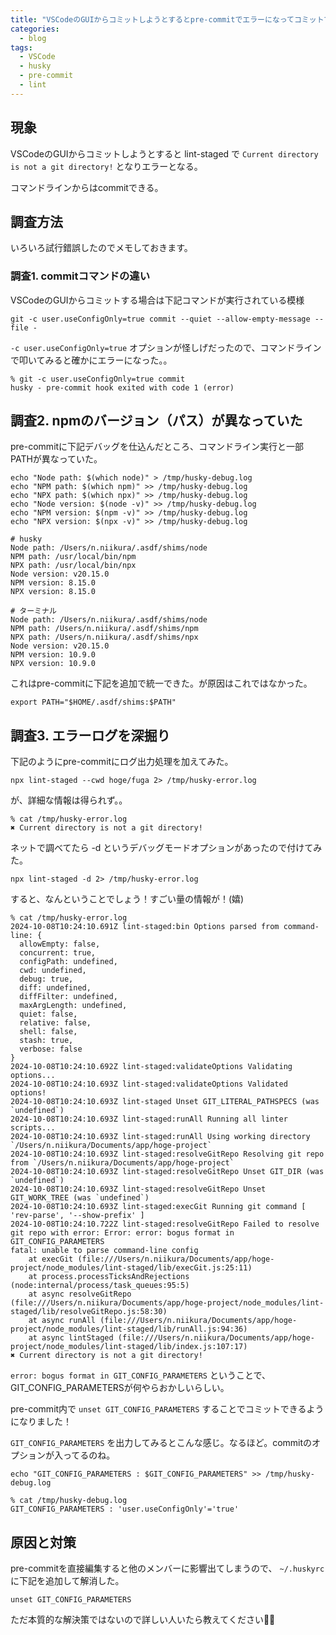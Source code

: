 ```yaml
---
title: "VSCodeのGUIからコミットしようとするとpre-commitでエラーになってコミットできない！"
categories:
  - blog
tags:
  - VSCode
  - husky
  - pre-commit
  - lint
---
```


## 現象

VSCodeのGUIからコミットしようとすると lint-staged で `Current directory is not a git directory!` となりエラーとなる。

コマンドラインからはcommitできる。

## 調査方法

いろいろ試行錯誤したのでメモしておきます。

### 調査1. commitコマンドの違い

VSCodeのGUIからコミットする場合は下記コマンドが実行されている模様

```
git -c user.useConfigOnly=true commit --quiet --allow-empty-message --file -
```

`-c user.useConfigOnly=true` オプションが怪しげだったので、コマンドラインで叩いてみると確かにエラーになった。。

```
% git -c user.useConfigOnly=true commit
husky - pre-commit hook exited with code 1 (error)
```


## 調査2. npmのバージョン（パス）が異なっていた

pre-commitに下記デバッグを仕込んだところ、コマンドライン実行と一部PATHが異なっていた。

```
echo "Node path: $(which node)" > /tmp/husky-debug.log
echo "NPM path: $(which npm)" >> /tmp/husky-debug.log
echo "NPX path: $(which npx)" >> /tmp/husky-debug.log
echo "Node version: $(node -v)" >> /tmp/husky-debug.log
echo "NPM version: $(npm -v)" >> /tmp/husky-debug.log
echo "NPX version: $(npx -v)" >> /tmp/husky-debug.log
```


```
# husky
Node path: /Users/n.niikura/.asdf/shims/node
NPM path: /usr/local/bin/npm
NPX path: /usr/local/bin/npx
Node version: v20.15.0
NPM version: 8.15.0
NPX version: 8.15.0

# ターミナル
Node path: /Users/n.niikura/.asdf/shims/node
NPM path: /Users/n.niikura/.asdf/shims/npm
NPX path: /Users/n.niikura/.asdf/shims/npx
Node version: v20.15.0
NPM version: 10.9.0
NPX version: 10.9.0
```

これはpre-commitに下記を追加で統一できた。が原因はこれではなかった。

```
export PATH="$HOME/.asdf/shims:$PATH"
```

## 調査3. エラーログを深掘り

下記のようにpre-commitにログ出力処理を加えてみた。

```
npx lint-staged --cwd hoge/fuga 2> /tmp/husky-error.log
```

が、詳細な情報は得られず。。

```
% cat /tmp/husky-error.log 
✖ Current directory is not a git directory!
```

ネットで調べてたら -d というデバッグモードオプションがあったので付けてみた。

```
npx lint-staged -d 2> /tmp/husky-error.log
```

すると、なんということでしょう！すごい量の情報が！(嬉)

```
% cat /tmp/husky-error.log
2024-10-08T10:24:10.691Z lint-staged:bin Options parsed from command-line: {
  allowEmpty: false,
  concurrent: true,
  configPath: undefined,
  cwd: undefined,
  debug: true,
  diff: undefined,
  diffFilter: undefined,
  maxArgLength: undefined,
  quiet: false,
  relative: false,
  shell: false,
  stash: true,
  verbose: false
}
2024-10-08T10:24:10.692Z lint-staged:validateOptions Validating options...
2024-10-08T10:24:10.693Z lint-staged:validateOptions Validated options!
2024-10-08T10:24:10.693Z lint-staged Unset GIT_LITERAL_PATHSPECS (was `undefined`)
2024-10-08T10:24:10.693Z lint-staged:runAll Running all linter scripts...
2024-10-08T10:24:10.693Z lint-staged:runAll Using working directory `/Users/n.niikura/Documents/app/hoge-project`
2024-10-08T10:24:10.693Z lint-staged:resolveGitRepo Resolving git repo from `/Users/n.niikura/Documents/app/hoge-project`
2024-10-08T10:24:10.693Z lint-staged:resolveGitRepo Unset GIT_DIR (was `undefined`)
2024-10-08T10:24:10.693Z lint-staged:resolveGitRepo Unset GIT_WORK_TREE (was `undefined`)
2024-10-08T10:24:10.693Z lint-staged:execGit Running git command [ 'rev-parse', '--show-prefix' ]
2024-10-08T10:24:10.722Z lint-staged:resolveGitRepo Failed to resolve git repo with error: Error: error: bogus format in GIT_CONFIG_PARAMETERS
fatal: unable to parse command-line config
    at execGit (file:///Users/n.niikura/Documents/app/hoge-project/node_modules/lint-staged/lib/execGit.js:25:11)
    at process.processTicksAndRejections (node:internal/process/task_queues:95:5)
    at async resolveGitRepo (file:///Users/n.niikura/Documents/app/hoge-project/node_modules/lint-staged/lib/resolveGitRepo.js:58:30)
    at async runAll (file:///Users/n.niikura/Documents/app/hoge-project/node_modules/lint-staged/lib/runAll.js:94:36)
    at async lintStaged (file:///Users/n.niikura/Documents/app/hoge-project/node_modules/lint-staged/lib/index.js:107:17)
✖ Current directory is not a git directory!
```

`error: bogus format in GIT_CONFIG_PARAMETERS` ということで、GIT_CONFIG_PARAMETERSが何やらおかしいらしい。

pre-commit内で
`unset GIT_CONFIG_PARAMETERS`
することでコミットできるようになりました！


`GIT_CONFIG_PARAMETERS` を出力してみるとこんな感じ。なるほど。commitのオプションが入ってるのね。

```
echo "GIT_CONFIG_PARAMETERS : $GIT_CONFIG_PARAMETERS" >> /tmp/husky-debug.log

% cat /tmp/husky-debug.log  
GIT_CONFIG_PARAMETERS : 'user.useConfigOnly'='true'
```

## 原因と対策

pre-commitを直接編集すると他のメンバーに影響出てしまうので、
`~/.huskyrc` に下記を追加して解消した。

```
unset GIT_CONFIG_PARAMETERS
```

ただ本質的な解決策ではないので詳しい人いたら教えてください🙇‍♂️